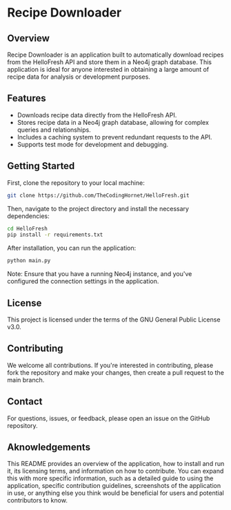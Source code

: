 # Recipe Downloader

## Overview

Recipe Downloader is an application built to automatically download recipes from the HelloFresh API and store them in a
Neo4j graph database. This application is ideal for anyone interested in obtaining a large amount of recipe data for
analysis or development purposes.

## Features

- Downloads recipe data directly from the HelloFresh API.
- Stores recipe data in a Neo4j graph database, allowing for complex queries and relationships.
- Includes a caching system to prevent redundant requests to the API.
- Supports test mode for development and debugging.

## Getting Started

First, clone the repository to your local machine:

```bash
git clone https://github.com/TheCodingHornet/HelloFresh.git
```

Then, navigate to the project directory and install the necessary dependencies:

```bash
cd HelloFresh
pip install -r requirements.txt
```

After installation, you can run the application:

```bash
python main.py
```

Note: Ensure that you have a running Neo4j instance, and you've configured the connection settings in the application.

## License

This project is licensed under the terms of the GNU General Public License v3.0.

## Contributing

We welcome all contributions. If you're interested in contributing, please fork the repository and make your changes,
then create a pull request to the main branch.

## Contact

For questions, issues, or feedback, please open an issue on the GitHub repository.

## Aknowledgements

This README provides an overview of the application, how to install and run it, its licensing terms, and information on
how to contribute. You can expand this with more specific information, such as a detailed guide to using the
application, specific contribution guidelines, screenshots of the application in use, or anything else you think would
be beneficial for users and potential contributors to know.